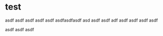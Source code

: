 # test

asdf asdf asdf asdf asdf asdfasdfasdf asd asdf asdf adf asdf asdf asdf asdf 

asdf 
asdf
asdf
